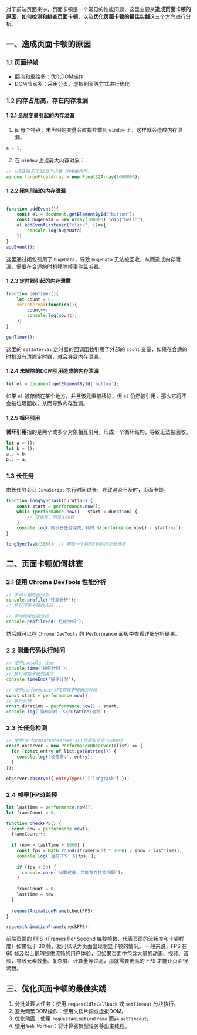 <!-- 参考资料：https://blog.csdn.net/weixin_50576800/article/details/124392902

https://segmentfault.com/a/1190000039132414

https://juejin.cn/post/7488532479482888219 -->

对于前端页面来讲，页面卡顿是一个常见的性能问题，这里主要从**造成页面卡顿的原因**、**如何检测和排查页面卡顿**、以及**优化页面卡顿的最佳实践**这三个方向进行分析。

## 一、造成页面卡顿的原因

### 1.1 页面掉帧
- 回流和重绘多：优化DOM操作
- DOM节点多：采用分页、虚拟列表等方式进行优化

### 1.2 内存占用高，存在内存泄漏
#### 1.2.1 全局变量引起的内存泄漏

1. js 有个特点，未声明的变量会直接挂载到 `window` 上，这样就会造成内存泄漏。

```js
a = 1;
```

2. 在 `window` 上挂载大内存对象：

```js
// 分配100万个32位浮点数（约4MB内存）
window.largeFloatArray = new Float32Array(1000000);
```

#### 1.2.2 闭包引起的内存泄漏


```js

function addEvent(){
    const el = document.getElementById("button");
    const hugeData = new Array(100000).join("hello");
    el.addEventListener("click", ()=>{
        console.log(hugeData)
    })
}
addEvent();
```

这里通过闭包引用了 `hugeData`，导致 `hugeData` 无法被回收，从而造成内存泄漏。需要在合适的时机移除掉事件监听器。

#### 1.2.3 定时器引起的内存泄露
```js
function genTimer(){
    let count = 0;
    setInterval(function(){
        count++;
        console.log(count);
    })
}

genTimer();
```
这里的 `setInterval` 定时器的回调函数引用了外部的 `count` 变量，如果在合适的时机没有清除定时器，就会导致内存泄漏。

#### 1.2.4 未解除的DOM引用造成的内存泄漏
```js
let el = document.getElementById('button');
```

如果 `el` 被存储在某个地方，并且该元素被移除，但 `el` 仍然被引用，那么它将不会被垃圾回收，从而导致内存泄漏。

#### 1.2.5 循环引用

**循环引用**指的是两个或多个对象相互引用，形成一个循环结构，导致无法被回收。

```js
let a = {};
let b = {};
a.c = b;
b.c = a;
```

### 1.3 长任务

由长任务会让 `JavaScript` 执行时间过长，导致渲染不及时，页面卡顿。

```js
function longSyncTask(duration) {
    const start = performance.now();
    while (performance.now() - start < duration) {
        // 空循环，阻塞主线程
    }
    console.log(`同步长任务完成，耗时 ${performance.now() - start}ms`);
}

longSyncTask(3000); // 模拟一个耗时3秒的同步长任务
```

## 二、页面卡顿如何排查

### 2.1 使用 Chrome DevTools 性能分析
```js
// 手动开始性能分析
console.profile('性能分析');
// 执行可能卡顿的代码 ...

// 手动结束性能分析
console.profileEnd('性能分析');
```
然后就可以在 `Chrome DevTools` 的 Performance 面板中查看详细分析结果。

### 2.2 测量代码执行时间
```js
// 使用console.time
console.time('操作计时');
// 执行可能卡顿的操作
console.timeEnd('操作计时');

// 使用performance API获取更精确的时间
const start = performance.now();
// 执行代码
const duration = performance.now() - start;
console.log(`操作耗时: ${duration}毫秒`);
```

### 2.3 长任务检测
```js
// 使用PerformanceObserver API检测长任务(>50ms)
const observer = new PerformanceObserver((list) => {
  for (const entry of list.getEntries()) {
    console.log('长任务:', entry);
  }
});

observer.observe({ entryTypes: ['longtask'] });
```

### 2.4 帧率(FPS)监控
```js
let lastTime = performance.now();
let frameCount = 0;

function checkFPS() {
  const now = performance.now();
  frameCount++;
  
  if (now > lastTime + 1000) {
    const fps = Math.round((frameCount * 1000) / (now - lastTime));
    console.log(`当前FPS: ${fps}`);
    
    if (fps < 30) {
      console.warn('帧率过低，可能存在性能问题');
    }
    
    frameCount = 0;
    lastTime = now;
  }
  
  requestAnimationFrame(checkFPS);
}

requestAnimationFrame(checkFPS);
```

前端页面的 FPS（Frames Per Second 每秒帧数，代表页面的流畅度和卡顿程度）如果低于 30 帧，就可以认为页面出现明显卡顿的情况。 一般来说，FPS 在 60 帧及以上能够提供流畅的用户体验，但如果页面中包含大量的动画、视频、音频，导致元素数量、复杂度、计算量等过高，那就需要更高的 FPS 才能让页面很流畅。


## 三、优化页面卡顿的最佳实践
1. 分批处理大任务：使用 `requestIdleCallback` 或 `setTimeout` 分块执行。
2. 避免频繁DOM操作：使用文档片段或虚拟DOM。
3. 优化动画：使用 `requestAnimationFrame` 而非 `setTimeout`。
4. 使用 `Web Worker`：将计算密集型任务移出主线程。